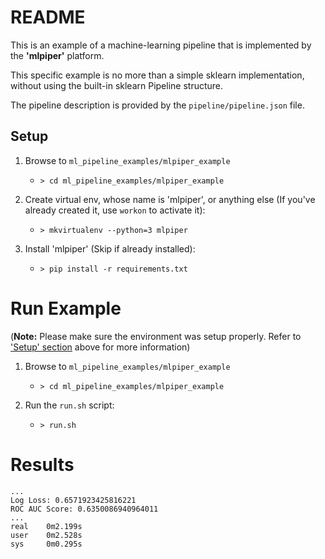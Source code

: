 # README

This is an example of a machine-learning pipeline that is implemented by the **'mlpiper'** platform.

This specific example is no more than a simple sklearn implementation, without using the
built-in sklearn Pipeline structure.

The pipeline description is provided by the `pipeline/pipeline.json` file.


## Setup

1. Browse to `ml_pipeline_examples/mlpiper_example`

	* ```> cd ml_pipeline_examples/mlpiper_example```

2. Create virtual env, whose name is 'mlpiper', or anything else (If you've already created it, use `workon` to activate it):

	* ```> mkvirtualenv --python=3 mlpiper```

3. Install 'mlpiper' (Skip if already installed):

	* ```> pip install -r requirements.txt```


# Run Example

(**Note:** Please make sure the environment was setup properly. Refer to ['Setup' section](#Setup) above for more information)

1. Browse to `ml_pipeline_examples/mlpiper_example`

	* ```> cd ml_pipeline_examples/mlpiper_example```


2. Run the `run.sh` script:

	* ```> run.sh```


# Results

```
...
Log Loss: 0.6571923425816221
ROC AUC Score: 0.6350086940964011
...
real	0m2.199s
user	0m2.528s
sys		0m0.295s
```
